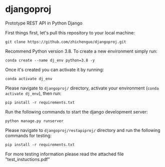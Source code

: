 # djangoproj
Prototype REST API in Python Django

<p>First things first, let's pull this repository to your local machine:</p>
<pre><code>git clone https://github.com/zhichenguo/djangoproj.git</code></pre>

<p>Recommend Python version 3.8. To create a new environment simply run:</p>
<pre><code>conda create --name dj_env python=3.8 -y</code></pre>
<p>Once it's created you can activate it by running:</p>
<pre><code>conda activate dj_env</code></pre>

<p>Please navigate to <code>djangoproj/</code> directory, activate your environment (<code>conda activate dj_env</code>), then run:</p>
<pre><code>pip install -r requirements.txt</code></pre>

<p>Run the following commands to start the django development server:</p>
<pre><code>python manage.py runserver</code></pre>

<p>Please navigate to <code>djangoproj/restapiproj/</code> directory and run the following commands for testing:
<pre><code>pip install -r requirements.txt</code></pre>

<p>For more testing information please read the attached file "test_instuctions.pdf"</p>
